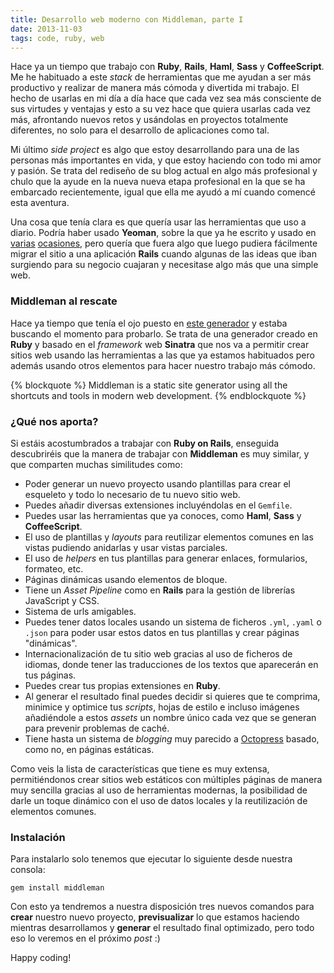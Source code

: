 ```yaml
---
title: Desarrollo web moderno con Middleman, parte I
date: 2013-11-03
tags: code, ruby, web
---
```


Hace ya un tiempo que trabajo con **Ruby**, **Rails**, **Haml**, **Sass** y **CoffeeScript**. Me he habituado a este *stack* de herramientas que me ayudan a ser más productivo y realizar de manera más cómoda y divertida mi trabajo. El hecho de usarlas en mi día a día hace que cada vez sea más consciente de sus virtudes y ventajas y esto a su vez hace que quiera usarlas cada vez más, afrontando nuevos retos y usándolas en proyectos totalmente diferentes, no solo para el desarrollo de aplicaciones como tal.

<!-- more -->

Mi último *side project* es algo que estoy desarrollando para una de las personas más importantes en vida, y que estoy haciendo con todo mi amor y pasión. Se trata del rediseño de su blog actual en algo más profesional y chulo que la ayude en la nueva nueva etapa profesional en la que se ha embarcado recientemente, igual que ella me ayudó a mí cuando comencé esta aventura.

Una cosa que tenía clara es que quería usar las herramientas que uso a diario. Podría haber usado **Yeoman**, sobre la que ya he escrito y usado en [varias](/blog/2013/02/27/desarrollo-web-moderno-con-yeoman) [ocasiones](/blog/2013/03/14/creando-un-nuevo-proyecto-web-con-yeoman), pero quería que fuera algo que luego pudiera fácilmente migrar el sitio a una aplicación **Rails** cuando algunas de las ideas que iban surgiendo para su negocio cuajaran y necesitase algo más que una simple web.

### Middleman al rescate

Hace ya tiempo que tenía el ojo puesto en <a href="http://middlemanapp.com/" target="_blank" title="Middleman">este generador</a> y estaba buscando el momento para probarlo. Se trata de una generador creado en **Ruby** y basado en el *framework* web **Sinatra** que nos va a permitir crear sitios web usando las herramientas a las que ya estamos habituados pero además usando otros elementos para hacer nuestro trabajo más cómodo.

{% blockquote %}
Middleman is a static site generator using all the shortcuts and tools in modern web development.
{% endblockquote %}

### ¿Qué nos aporta?

Si estáis acostumbrados a trabajar con **Ruby on Rails**, enseguida descubriréis que la manera de trabajar con **Middleman** es muy similar, y que comparten muchas similitudes como:

* Poder generar un nuevo proyecto usando plantillas para crear el esqueleto y todo lo necesario de tu nuevo sitio web.
* Puedes añadir diversas extensiones incluyéndolas en el <code>Gemfile</code>.
* Puedes usar las herramientas que ya conoces, como **Haml**, **Sass** y **CoffeeScript**.
* El uso de plantillas y *layouts* para reutilizar elementos comunes en las vistas pudiendo anidarlas y usar vistas parciales.
* El uso de *helpers* en tus plantillas para generar enlaces, formularios, formateo, etc.
* Páginas dinámicas usando elementos de bloque.
* Tiene un *Asset Pipeline* como en **Rails** para la gestión de librerías JavaScript y CSS.
* Sistema de urls amigables.
* Puedes tener datos locales usando un sistema de ficheros <code>.yml</code>, <code>.yaml</code> o <code>.json</code> para poder usar estos datos en tus plantillas y crear páginas "dinámicas".
* Internacionalización de tu sitio web gracias al uso de ficheros de idiomas, donde tener las traducciones de los textos que aparecerán en tus páginas.
* Puedes crear tus propias extensiones en **Ruby**.
* Al generar el resultado final puedes decidir si quieres que te comprima, minimice y optimice tus *scripts*, hojas de estilo e incluso imágenes añadiéndole a estos *assets* un nombre único cada vez que se generan para prevenir problemas de caché.
* Tiene hasta un sistema de *blogging* muy parecido a [Octopress](/blog/2013/01/23/cambiando-de-wordpress-a-octopress) basado, como no, en páginas estáticas.

Como veis la lista de características que tiene es muy extensa, permitiéndonos crear sitios web estáticos con múltiples páginas de manera muy sencilla gracias al uso de herramientas modernas, la posibilidad de darle un toque dinámico con el uso de datos locales y la reutilización de elementos comunes.

### Instalación
Para instalarlo solo tenemos que ejecutar lo siguiente desde nuestra consola:

    gem install middleman

Con esto ya tendremos a nuestra disposición tres nuevos comandos para **crear** nuestro nuevo proyecto, **previsualizar** lo que estamos haciendo mientras desarrollamos y **generar** el resultado final optimizado, pero todo eso lo veremos en el próximo *post* :)

Happy coding!



